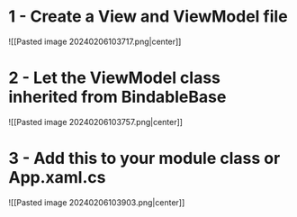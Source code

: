 # 1 - Create a View and ViewModel file
![[Pasted image 20240206103717.png|center]]
# 2 - Let the ViewModel class inherited from BindableBase
![[Pasted image 20240206103757.png|center]]
# 3 - Add this to your module class or App.xaml.cs
![[Pasted image 20240206103903.png|center]]